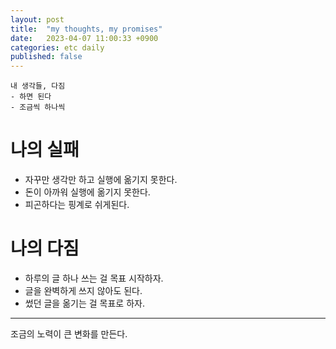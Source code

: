 ```yaml
---
layout: post
title:  "my thoughts, my promises"
date:   2023-04-07 11:00:33 +0900
categories: etc daily
published: false
---
```

```
내 생각들, 다짐
- 하면 된다
- 조금씩 하나씩
```

# 나의 실패

- 자꾸만 생각만 하고 실행에 옮기지 못한다.
- 돈이 아까워 실행에 옮기지 못한다.
- 피곤하다는 핑계로 쉬게된다.

# 나의 다짐

- 하루의 글 하나 쓰는 걸 목표 시작하자.
- 글을 완벽하게 쓰지 않아도 된다.
- 썼던 글을 옮기는 걸 목표로 하자.

---

조금의 노력이 큰 변화를 만든다.
